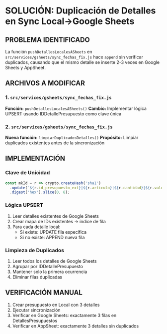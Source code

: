 # SOLUCIÓN: Duplicación de Detalles en Sync Local→Google Sheets

## PROBLEMA IDENTIFICADO
La función `pushDetallesLocalesASheets` en `src/services/gsheets/sync_fechas_fix.js` hace `append` sin verificar duplicados, causando que el mismo detalle se inserte 2-3 veces en Google Sheets y AppSheet.

## ARCHIVOS A MODIFICAR

### 1. `src/services/gsheets/sync_fechas_fix.js`
**Función:** `pushDetallesLocalesASheets()`
**Cambio:** Implementar lógica UPSERT usando IDDetallePresupuesto como clave única

### 2. `src/services/gsheets/sync_fechas_fix.js` 
**Nueva función:** `limpiarDuplicadosDetalles()`
**Propósito:** Limpiar duplicados existentes antes de la sincronización

## IMPLEMENTACIÓN

### Clave de Unicidad
```javascript
const mkId = r => crypto.createHash('sha1')
  .update(`${r.id_presupuesto_ext}|${r.articulo}|${r.cantidad}|${r.valor1}|${r.precio1}|${r.iva1}|${r.diferencia}|${r.camp1}|${r.camp2}|${r.camp3}|${r.camp4}|${r.camp5}|${r.camp6}`)
  .digest('hex').slice(0, 8);
```

### Lógica UPSERT
1. Leer detalles existentes de Google Sheets
2. Crear mapa de IDs existentes → índice de fila
3. Para cada detalle local:
   - Si existe: UPDATE fila específica
   - Si no existe: APPEND nueva fila

### Limpieza de Duplicados
1. Leer todos los detalles de Google Sheets
2. Agrupar por IDDetallePresupuesto
3. Mantener solo la primera ocurrencia
4. Eliminar filas duplicadas

## VERIFICACIÓN MANUAL
1. Crear presupuesto en Local con 3 detalles
2. Ejecutar sincronización
3. Verificar en Google Sheets: exactamente 3 filas en DetallesPresupuestos
4. Verificar en AppSheet: exactamente 3 detalles sin duplicados
